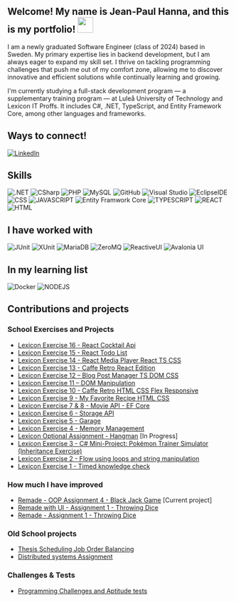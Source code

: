 ## Welcome! My name is Jean-Paul Hanna, and this is my portfolio! <img src="https://raw.githubusercontent.com/MartinHeinz/MartinHeinz/master/wave.gif" width="35px">


I am a newly graduated Software Engineer (class of 2024) based in Sweden. My primary expertise lies in backend development, but I am always eager to expand my skill set. I thrive on tackling programming challenges that push me out of my comfort zone, allowing me to discover innovative and efficient solutions while continually learning and growing.

I'm currently studying a full-stack development program — a supplementary training program — at Luleå University of Technology and Lexicon IT Proffs. It includes C#, .NET, TypeScript, and Entity Framework Core, among other languages and frameworks.

## Ways to connect!
[<img src="https://img.shields.io/badge/-LinkedIn-BA1114?logo=linkedin&logoColor#0072b1&style=for-the-badge&logoWidth=30" alt="LinkedIn">](https://www.linkedin.com/in/jean-paul-hanna-0a29b617a/) 

## Skills
<img src="https://img.shields.io/badge/-.NET-E6C9A8?logo=dotnet&logoColor=512BD4&style=for-the-badge&logoWidth=30" alt=".NET"> <img src="https://img.shields.io/badge/-CSharp-E6C9A8?logo=csharp&logoColor=777BB4&style=for-the-badge&logoWidth=30" alt="CSharp"> <img src="https://img.shields.io/badge/-PHP-E6C9A8?logo=php&logoColor=777BB4&style=for-the-badge&logoWidth=30" alt="PHP"> <img src="https://img.shields.io/badge/-MySQL-E6C9A8?logo=mysql&logoColor=4479A1&style=for-the-badge&logoWidth=30" alt="MySQL"> <img src="https://img.shields.io/badge/-GitHub-E6C9A8?logo=github&logoColor=181717&style=for-the-badge&logoWidth=30" alt="GitHub"> <img src="https://img.shields.io/badge/-Visual Studio-E6C9A8?logo=visualstudio&style=for-the-badge&logoWidth=30" alt="Visual Studio"> <img src="https://img.shields.io/badge/-Eclipse IDE-E6C9A8?logo=eclipseide&logoColor=2C2255&style=for-the-badge&logoWidth=30" alt="EclipseIDE"> <img src="https://img.shields.io/badge/-CSS-E6C9A8?logo=css&logoColor=165BFF&style=for-the-badge&logoWidth=30" alt="CSS"> <img src="https://img.shields.io/badge/-javascript-E6C9A8?logo=javascript&style=for-the-badge&logoWidth=30" alt="JAVASCRIPT"> <img src="https://img.shields.io/badge/-entity framwork core-E6C9A8?logo=entityFramworkcore&style=for-the-badge&logoWidth=30" alt="Entity Framwork Core"> <img src="https://img.shields.io/badge/-typescript-E6C9A8?logo=typescript&style=for-the-badge&logoWidth=30" alt="TYPESCRIPT"> <img src="https://img.shields.io/badge/-react-E6C9A8?logo=react&style=for-the-badge&logoWidth=30" alt="REACT"> <img src="https://img.shields.io/badge/-HTML-E6C9A8?logo=html5&style=for-the-badge&logoWidth=30" alt="HTML">


## I have worked with 

<img src="https://img.shields.io/badge/-JUnit-323330?style=for-the-badge&logoWidth=30" alt="JUnit"> <img src="https://img.shields.io/badge/-XUnit-323330?style=for-the-badge&logoWidth=30" alt="XUnit"> <img src="https://img.shields.io/badge/-MariaDB-323330?logo=mariadb&style=for-the-badge&logoWidth=30" alt="MariaDB"> 
<img src="https://img.shields.io/badge/-ZeroMQ-323330?style=for-the-badge&logoWidth=30" alt="ZeroMQ"> <img src="https://img.shields.io/badge/-ReactiveUI-323330?style=for-the-badge&logoWidth=30" alt="ReactiveUI"> <img src="https://img.shields.io/badge/-Avalonia UI-323330?logo=avaloniaui&style=for-the-badge&logoWidth=30" alt="Avalonia UI"> 

## In my learning list
<img src="https://img.shields.io/badge/-Docker-B2E5E0?logo=docker&logoColor=2496ED&style=for-the-badge&logoWidth=30" alt="Docker"> <img src="https://img.shields.io/badge/-NODEJS-B2E5E0?logo=nodedotjs&logoColor=5FA04E&style=for-the-badge&logoWidth=30" alt="NODEJS"> 

## Contributions and projects
### School Exercises and Projects
-  [Lexicon Exercise 16 - React Cocktail Api](https://github.com/Arnith86/LexiconExercise16_React_Cocktail_Api)
-  [Lexicon Exercise 15 - React Todo List](https://github.com/Arnith86/LexiconExercise15_React_Todo_List)
-  [Lexicon Exercise 14 - React Media Player React TS CSS](https://github.com/Arnith86/LexiconExercise14_React_Media_Player_TS_CSS_React)
-  [Lexicon Exercise 13 - Caffe Retro React Edition](https://github.com/Arnith86/LexiconExercise13_Caffe_Retro_React_Edition)
-  [Lexicon Exercise 12 – Blog Post Manager TS DOM CSS](https://github.com/Arnith86/LexiconExercise12_TS_Blog_Post_Manager)
-  [Lexicon Exercise 11 – DOM Manipulation](https://github.com/Arnith86/LexiconExercise11_TS_Recipe_Manipulation_MOD)
-  [Lexicon Exercise 10 - Caffe Retro HTML CSS Flex Responsive](https://github.com/Arnith86/LexiconExercise10_Caffe_Retro_HTML_CSS_Flex_Responsive)
-  [Lexicon Exercise 9 - My Favorite Recipe HTML CSS](https://github.com/Arnith86/LexiconExercise9_MyFavoriteRecipe_HTML_CSS#)
-  [Lexicon Exercise 7 & 8 - Movie API - EF Core](https://github.com/Arnith86/LexiconExercise_Movie_API_EF_Core) 
-  [Lexicon Exercise 6 - Storage API](https://github.com/Arnith86/LexiconExercise6_Storage_API) 
-  [Lexicon Exercise 5 - Garage](https://github.com/Arnith86/LexiconExercise5_Garage) 
-  [Lexicon Exercise 4 - Memory Management](https://github.com/Arnith86/LexiconExercise4_MemoryManagement) 
-  [Lexicon Optional Assignment - Hangman](https://github.com/Arnith86/Lexicon_Assignment_Hangman) [In Progress]
-  [Lexicon Exercise 3 - C# Mini-Project: Pokémon Trainer Simulator (Inheritance Exercise)](https://github.com/Arnith86/LexiconExercise3_PokemonTrainerSimulator)
-  [Lexicon Exercise 2 - Flow using loops and string manipulation](https://github.com/Arnith86/LexiconExercise2) 
-  [Lexicon Exercise 1 - Timed knowledge check](https://github.com/Arnith86/LexiconExercise1)


 
### How much I have improved
- [Remade - OOP Assignment 4 - Black Jack Game](https://github.com/Arnith86/BlackJackOOPV2) [Current project]
- [Remade with UI - Assignment 1 - Throwing Dice](https://github.com/Arnith86/ThrowingDiceGUI)
- [Remade - Assignment 1 - Throwing Dice](https://github.com/Arnith86/TrowingDice)
### Old School projects
- [Thesis Scheduling Job Order Balancing](https://github.com/SweGuitar10/Scheduling-Job-Order-Balancing)
- [Distributed systems Assignment](https://github.com/Arnith86/DSAssignment)
### Challenges & Tests
- [Programming Challenges and Aptitude tests](https://github.com/Arnith86/ProgrammingChallenges)


<!--
**Arnith86/Arnith86** is a ✨ _special_ ✨ repository because its `README.md` (this file) appears on your GitHub profile.

Here are some ideas to get you started:

- 🔭 I’m currently working on ...
- 🌱 I’m currently learning ...
- 👯 I’m looking to collaborate on ...
- 🤔 I’m looking for help with ...
- 💬 Ask me about ...
- 📫 How to reach me: ...
- 😄 Pronouns: ...
- ⚡ Fun fact: ...
-->
